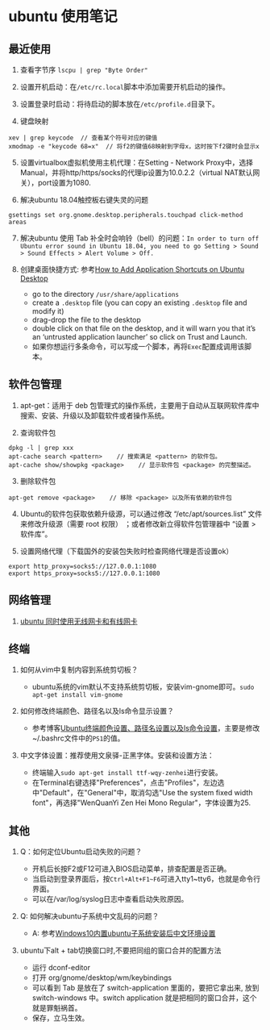 # ubuntu 使用笔记

## 最近使用

1. 查看字节序 `lscpu | grep "Byte Order"`

2. 设置开机启动：在`/etc/rc.local`脚本中添加需要开机启动的操作。

3. 设置登录时启动：将待启动的脚本放在`/etc/profile.d`目录下。

4. 键盘映射
```
xev | grep keycode  // 查看某个符号对应的键值
xmodmap -e "keycode 68=x"  // 将f2的键值68映射到字母x，这时按下f2键时会显示x
```

5. 设置virtualbox虚拟机使用主机代理：在Setting - Network Proxy中，选择Manual，并将http/https/socks的代理ip设置为10.0.2.2（virtual NAT默认网关），port设置为1080.

6. 解决ubuntu 18.04触控板右键失灵的问题
```
gsettings set org.gnome.desktop.peripherals.touchpad click-method areas
```

7. 解决ubuntu 使用 Tab 补全时会响铃（bell）的问题：`In order to turn off Ubuntu error sound in Ubuntu 18.04, you need to go Setting > Sound > Sound Effects > Alert Volume > Off.`

8. 创建桌面快捷方式: 参考[How to Add Application Shortcuts on Ubuntu Desktop](https://itsfoss.com/ubuntu-desktop-shortcut/)
    - go to the directory `/usr/share/applications`
    - create a `.desktop` file (you can copy an existing `.desktop` file and modify it)
    - drag-drop the file to the desktop
    - double click on that file on the desktop, and it will warn you that it’s an ‘untrusted application launcher’ so click on Trust and Launch.
    - 如果你想运行多条命令，可以写成一个脚本，再将`Exec`配置成调用该脚本。

## 软件包管理

1. apt-get：适用于 deb 包管理式的操作系统，主要用于自动从互联网软件库中搜索、安装、升级以及卸载软件或者操作系统。

2. 查询软件包
```
dpkg -l | grep xxx
apt-cache search <pattern>    // 搜索满足 <pattern> 的软件包。
apt-cache show/showpkg <package>    // 显示软件包 <package> 的完整描述。
```

3. 删除软件包
```
apt-get remove <package>    // 移除 <package> 以及所有依赖的软件包
```

4. Ubuntu的软件包获取依赖升级源，可以通过修改 “/etc/apt/sources.list” 文件来修改升级源（需要 root 权限） ；或者修改新立得软件包管理器中 “设置 > 软件库”。

5. 设置网络代理（下载国外的安装包失败时检查网络代理是否设置ok）
```
export http_proxy=socks5://127.0.0.1:1080
export https_proxy=socks5://127.0.0.1:1080
```

## 网络管理

1. [ubuntu 同时使用无线网卡和有线网卡](https://blog.csdn.net/huohongpeng/article/details/78608671)

## 终端

1. 如何从vim中复制内容到系统剪切板？
    - ubuntu系统的vim默认不支持系统剪切板，安装vim-gnome即可。`sudo apt-get install vim-gnome`

2. 如何修改终端颜色、路径名以及ls命令显示设置？
    - 参考博客[Ubuntu终端颜色设置、路径名设置以及ls命令设置](http://blog.sina.com.cn/s/blog_65a8ab5d0101g6cf.html)，主要是修改\~/.bashrc文件中的`PS1`的值。

3. 中文字体设置：推荐使用文泉驿-正黑字体。安装和设置方法：
    - 终端输入`sudo apt-get install ttf-wqy-zenhei`进行安装。
    - 在Terminal右键选择"Preferences"，点击"Profiles"，左边选中"Default"，在"General"中，取消勾选"Use the system fixed width font"，再选择"WenQuanYi Zen Hei Mono Regular"，字体设置为25.

## 其他

1. Q：如何定位Ubuntu启动失败的问题？
    - 开机后长按F2或F12可进入BIOS启动菜单，排查配置是否正确。
    - 当启动到登录界面后，按`Ctrl+Alt+F1~F6`可进入tty1~tty6，也就是命令行界面。
    - 可以在/var/log/syslog日志中查看启动失败原因。

2. Q: 如何解决ubuntu子系统中文乱码的问题？
    - A: 参考[Windows10内置ubuntu子系统安装后中文环境设置](https://blog.csdn.net/KERTORP/article/details/80102143)

3. ubuntu下alt + tab切换窗口时,不要把同组的窗口合并的配置方法
    - 运行 dconf-editor 
    - 打开 org/gnome/desktop/wm/keybindings
    - 可以看到 <alt> Tab 是放在了 switch-application 里面的，要把它拿出来, 放到 switch-windows 中。switch application 就是把相同的窗口合并，这个就是罪魁祸首。
    - 保存，立马生效。
